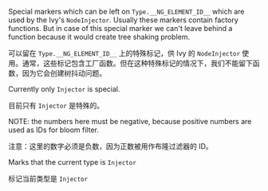 Special markers which can be left on `Type.__NG_ELEMENT_ID__` which are used by the Ivy's
`NodeInjector`. Usually these markers contain factory functions. But in case of this special
marker we can't leave behind a function because it would create tree shaking problem.

可以留在 `Type.__NG_ELEMENT_ID__` 上的特殊标记，供 Ivy 的 `NodeInjector`
使用。通常，这些标记包含工厂函数。但在这种特殊标记的情况下，我们不能留下函数，因为它会创建树抖动问题。

Currently only `Injector` is special.

目前只有 `Injector` 是特殊的。

NOTE: the numbers here must be negative, because positive numbers are used as IDs for bloom
filter.

注意：这里的数字必须是负数，因为正数被用作布隆过滤器的 ID。

Marks that the current type is `Injector`

标记当前类型是 `Injector`